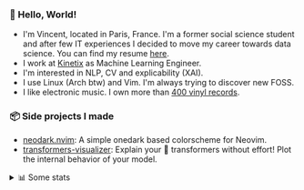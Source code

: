 ### 👋 Hello, World!

- I'm Vincent, located in Paris, France. I'm a former social science student and after few IT experiences I decided to move my career towards data science. You can find my resume [here](https://raw.githubusercontent.com/VDuchauffour/resume/main/resume.pdf).
- I work at <a href="https://www.kinetix.tech/">Kinetix<a/> as Machine Learning Engineer.
- I'm interested in NLP, CV and explicability (XAI).
- I use Linux (Arch btw) and Vim. I'm always trying to discover new FOSS.
- I like electronic music. I own more than <a href="https://www.discogs.com/user/Voigt_Kampff/collection">400 vinyl records<a/>.

### 📦 Side projects I made
  
- [neodark.nvim](https://github.com/VDuchauffour/neodark.nvim): A simple onedark based colorscheme for Neovim.
- [transformers-visualizer](https://github.com/VDuchauffour/transformers-visualizer): Explain your 🤗 transformers without effort! Plot the internal behavior of your model. 

<details><summary>📊 Some stats</summary>  
  
<p align="center">
  <img alt="VDuchauffour's github stats" src="https://github-readme-stats.vercel.app/api?username=VDuchauffour&count_private=true&include_all_commits=true&show_icons=true&theme=react"/>
  <br />
  <img alt="VDuchauffour's streak stats" src="https://streak-stats.demolab.com?user=VDuchauffour&theme=react"/>
  <br />
  <img alt="VDuchauffour's language stats" src="https://github-readme-stats.vercel.app/api/top-langs/?username=VDuchauffour&count_private=true&include_all_commits=true&show_icons=true&layout=compact&theme=react"/>
  <!--   <br />
  <img alt="VDuchauffour's Wakatime stats" src="https://github-readme-stats.vercel.app/api/wakatime?username=VDuchauffour&theme=react"/> -->
</p>

#### 🧭 Wakatime stats
<!--START_SECTION:waka-->
![Code Time](http://img.shields.io/badge/Code%20Time-675%20hrs%2025%20mins-blue)

![Lines of code](https://img.shields.io/badge/From%20Hello%20World%20I%27ve%20Written-161.6%20thousand%20lines%20of%20code-blue)

**🐱 My GitHub Data** 

> 📦 30.6 kB Used in GitHub's Storage 
 > 
> 🏆 1,657 Contributions in the Year 2023
 > 
> 🚫 Not Opted to Hire
 > 
> 📜 7 Public Repositories 
 > 
> 🔑 2 Private Repositories 
 > 
**I'm an Early 🐤** 

```text
🌞 Morning                163 commits         ██░░░░░░░░░░░░░░░░░░░░░░░   06.20 % 
🌆 Daytime                1660 commits        ████████████████░░░░░░░░░   63.12 % 
🌃 Evening                667 commits         ██████░░░░░░░░░░░░░░░░░░░   25.36 % 
🌙 Night                  140 commits         █░░░░░░░░░░░░░░░░░░░░░░░░   05.32 % 
```
📅 **I'm Most Productive on Monday** 

```text
Monday                   654 commits         ██████░░░░░░░░░░░░░░░░░░░   24.87 % 
Tuesday                  343 commits         ███░░░░░░░░░░░░░░░░░░░░░░   13.04 % 
Wednesday                426 commits         ████░░░░░░░░░░░░░░░░░░░░░   16.20 % 
Thursday                 547 commits         █████░░░░░░░░░░░░░░░░░░░░   20.80 % 
Friday                   540 commits         █████░░░░░░░░░░░░░░░░░░░░   20.53 % 
Saturday                 46 commits          ░░░░░░░░░░░░░░░░░░░░░░░░░   01.75 % 
Sunday                   74 commits          █░░░░░░░░░░░░░░░░░░░░░░░░   02.81 % 
```


📊 **This Week I Spent My Time On** 

```text
💬 Programming Languages: 
YAML                     6 hrs 9 mins        █████████░░░░░░░░░░░░░░░░   36.57 % 
TOML                     4 hrs 37 mins       ███████░░░░░░░░░░░░░░░░░░   27.52 % 
Markdown                 3 hrs 4 mins        █████░░░░░░░░░░░░░░░░░░░░   18.25 % 
Python                   1 hr 31 mins        ██░░░░░░░░░░░░░░░░░░░░░░░   09.03 % 
Bash                     23 mins             █░░░░░░░░░░░░░░░░░░░░░░░░   02.36 % 
```


 Last Updated on 13/05/2023 00:38:12 UTC
<!--END_SECTION:waka-->
</details>
